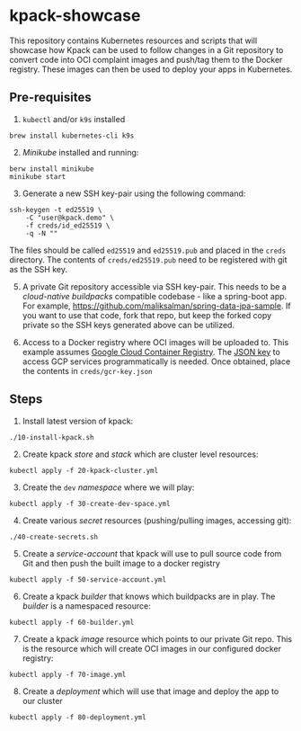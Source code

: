 # kpack-showcase

This repository contains Kubernetes resources and scripts that will showcase how Kpack can be used to follow changes in a Git repository to convert code into OCI complaint images and push/tag them to the Docker registry. These  images can then be used to deploy your apps in Kubernetes.

## Pre-requisites

1. `kubectl` and/or `k9s` installed

```
brew install kubernetes-cli k9s
```

2. *Minikube* installed and running:

```
berw install minikube
minikube start
```

3. Generate a new SSH key-pair using the following command:

```
ssh-keygen -t ed25519 \
    -C "user@kpack.demo" \
    -f creds/id_ed25519 \
    -q -N ""
```

The files should be called `ed25519` and `ed25519.pub` and placed in the `creds` directory. The contents of `creds/ed25519.pub` need to be registered with git as the SSH key.

5. A private Git repository accessible via SSH key-pair. This needs to be a *cloud-native buildpacks* compatible codebase - like a spring-boot app. For example, https://github.com/maliksalman/spring-data-jpa-sample. If you want to use that code, fork that repo, but keep the forked copy private so the SSH keys generated above can be utilized.

6. Access to a Docker registry where OCI images will be uploaded to. This example assumes [Google Cloud Container Registry](https://cloud.google.com/container-registry). The [JSON key](https://cloud.google.com/iam/docs/creating-managing-service-account-keys) to access GCP services programmatically is needed. Once obtained, place the contents in `creds/gcr-key.json`

## Steps

1. Install latest version of kpack:

```
./10-install-kpack.sh
```

2. Create kpack *store* and *stack* which are cluster level resources:

```
kubectl apply -f 20-kpack-cluster.yml
```

3. Create the `dev` *namespace* where we will play:

```
kubectl apply -f 30-create-dev-space.yml
```

4. Create various *secret* resources (pushing/pulling images, accessing git):

```
./40-create-secrets.sh
```

5. Create a *service-account* that kpack will use to pull source code from Git and then push the built image to a docker registry

```
kubectl apply -f 50-service-account.yml
```

6. Create a kpack *builder* that knows which buildpacks are in play. The *builder* is a namespaced resource:

```
kubectl apply -f 60-builder.yml
```

7. Create a kpack *image* resource which points to our private Git repo. This is the resource which will create OCI images in our configured docker registry:

```
kubectl apply -f 70-image.yml
```

8. Create a *deployment* which will use that image and deploy the app to our cluster

```
kubectl apply -f 80-deployment.yml
```
